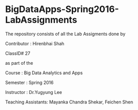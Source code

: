 # BigDataApps-Spring2016-LabAssignments

The repository consists of all the Lab Assigments done by

Contributor : Hirenbhai Shah  

ClassID# 27

as part of the

Course : Big Data Analytics and Apps

Semester : Spring 2016

Instructor : Dr.Yugyung Lee

Teaching Assistants: Mayanka Chandra Shekar, Feichen Shen
